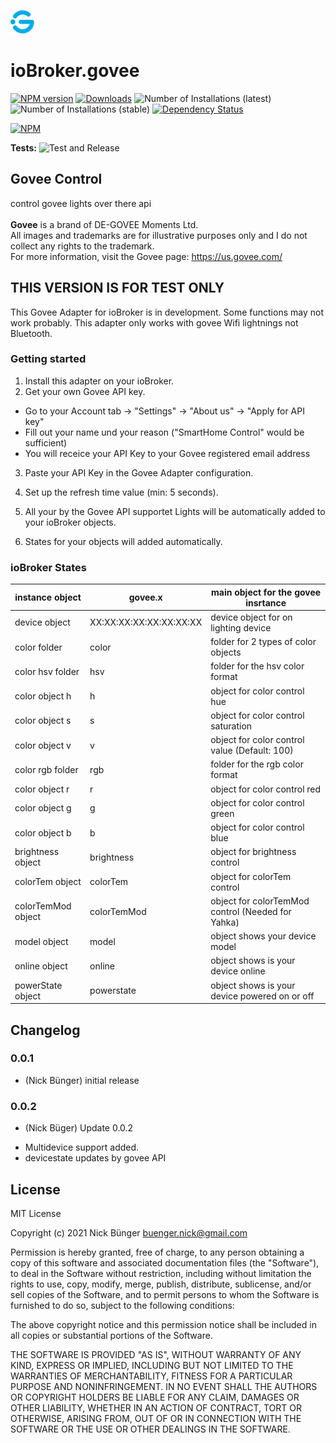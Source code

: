 ![Logo](admin/govee.png)
# ioBroker.govee

[![NPM version](https://img.shields.io/npm/v/iobroker.govee.svg)](https://www.npmjs.com/package/iobroker.govee)
[![Downloads](https://img.shields.io/npm/dm/iobroker.govee.svg)](https://www.npmjs.com/package/iobroker.govee)
![Number of Installations (latest)](https://iobroker.live/badges/govee-installed.svg)
![Number of Installations (stable)](https://iobroker.live/badges/govee-stable.svg)
[![Dependency Status](https://img.shields.io/david/nbuenger/iobroker.govee.svg)](https://david-dm.org/nbuenger/iobroker.govee)

[![NPM](https://nodei.co/npm/iobroker.govee.png?downloads=true)](https://nodei.co/npm/iobroker.govee/)

**Tests:** ![Test and Release](https://github.com/nbuenger/ioBroker.govee/workflows/Test%20and%20Release/badge.svg)

## Govee Control

control govee lights over there api<br><br>
**Govee** is a brand of DE-GOVEE Moments Ltd.<br>
All images and trademarks are for illustrative purposes only and I do not collect any rights to the trademark.<br>
For more information, visit the Govee page: https://us.govee.com/ 


## THIS VERSION IS FOR TEST ONLY
This Govee Adapter for ioBroker is in development. Some functions may not work probably.
This adapter only works with govee Wifi lightnings not Bluetooth.

### Getting started

1. Install this adapter on your ioBroker.
2. Get your own Govee API key.
 - Go to your Account tab -> "Settings" -> "About us" -> "Apply for API key"
 - Fill out your name und your reason ("SmartHome Control" would be sufficient)
 - You will receice your API Key to your Govee registered email address

3. Paste your API Key in the Govee Adapter configuration.
4. Set up the refresh time value (min: 5 seconds).

5. All your by the Govee API supportet Lights will be automatically added to your ioBroker objects.
6. States for your objects will added automatically.

### ioBroker States ####

| instance object    | govee.x                 | main object for the govee insrtance               |
| --- | --- | --- |
| device object      | XX:XX:XX:XX:XX:XX:XX:XX | device object for on lighting device              |
| color folder       | color                   | folder for 2 types of color objects               |
| color hsv folder   | hsv                     | folder for the hsv color format                   |
| color object h     | h                       | object for color control hue                      |
| color object s     | s                       | object for color control saturation               |
| color object v     | v                       | object for color control value (Default: 100)     |
| color rgb folder   | rgb                     | folder for the rgb color format                   |
| color object r     | r                       | object for color control red                      |
| color object g     | g                       | object for color control green                    |
| color object b     | b                       | object for color control blue                     |
| brightness object  | brightness              | object for brightness control                     |
| colorTem object    | colorTem                | object for colorTem control                       |
| colorTemMod object | colorTemMod             | object for colorTemMod control (Needed for Yahka) |
| model object       | model                   | object shows your device model                    |
| online object      | online                  | object shows is your device online                |
| powerState object  | powerstate              | object shows is your device powered on or off     |

## Changelog

### 0.0.1
* (Nick Bünger) initial release

### 0.0.2
* (Nick Büger) Update 0.0.2
 - Multidevice support added.
 - devicestate updates by govee API

## License
MIT License

Copyright (c) 2021 Nick Bünger <buenger.nick@gmail.com>

Permission is hereby granted, free of charge, to any person obtaining a copy
of this software and associated documentation files (the "Software"), to deal
in the Software without restriction, including without limitation the rights
to use, copy, modify, merge, publish, distribute, sublicense, and/or sell
copies of the Software, and to permit persons to whom the Software is
furnished to do so, subject to the following conditions:

The above copyright notice and this permission notice shall be included in all
copies or substantial portions of the Software.

THE SOFTWARE IS PROVIDED "AS IS", WITHOUT WARRANTY OF ANY KIND, EXPRESS OR
IMPLIED, INCLUDING BUT NOT LIMITED TO THE WARRANTIES OF MERCHANTABILITY,
FITNESS FOR A PARTICULAR PURPOSE AND NONINFRINGEMENT. IN NO EVENT SHALL THE
AUTHORS OR COPYRIGHT HOLDERS BE LIABLE FOR ANY CLAIM, DAMAGES OR OTHER
LIABILITY, WHETHER IN AN ACTION OF CONTRACT, TORT OR OTHERWISE, ARISING FROM,
OUT OF OR IN CONNECTION WITH THE SOFTWARE OR THE USE OR OTHER DEALINGS IN THE
SOFTWARE.
